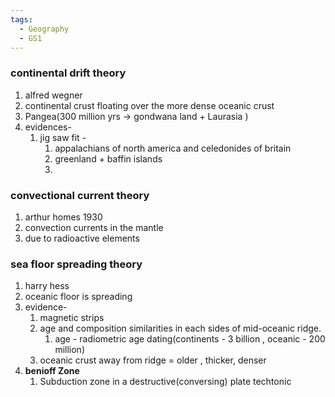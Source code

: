 ```yaml
---
tags:
  - Geography
  - GS1
---
```

### continental drift theory
1. alfred wegner
2. continental crust floating over the more dense oceanic crust
3. Pangea(300 million yrs -> gondwana land + Laurasia )
4. evidences- 
	1. jig saw fit - 
		1. appalachians of north america and celedonides of britain
		2. greenland + baffin islands
		3. 
### convectional current theory
1. arthur homes 1930
2. convection currents in the mantle 
3. due to radioactive elements
### sea floor spreading theory
1. harry hess
2. oceanic floor is spreading
3. evidence- 
	1. magnetic strips
	2. age and composition similarities in each sides of mid-oceanic ridge.
		1. age - radiometric age dating(continents - 3 billion , oceanic - 200 million)
	3. oceanic crust away from ridge = older , thicker, denser
4. **benioff Zone**
	1. Subduction zone in a destructive(conversing) plate techtonic

